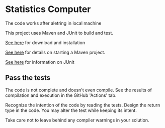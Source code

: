 # Statistics Computer
The code works after aletring in local machine

This project uses Maven and JUnit to build and test.

[See here](https://maven.apache.org/download.cgi) for download and installation

[See here](https://maven.apache.org/guides/getting-started/) for details on starting a Maven project.

[See here](https://github.com/junit-team/junit4/wiki/Assertions) for information on JUnit

## Pass the tests

The code is not complete and doesn't even compile.
See the results of compilation and execution in the GitHub 'Actions' tab.

Recognize the intention of the code by reading the tests.
Design the return type in the code.
You may alter the test while keeping its intent.

Take care not to leave behind any compiler warnings in your solution.

